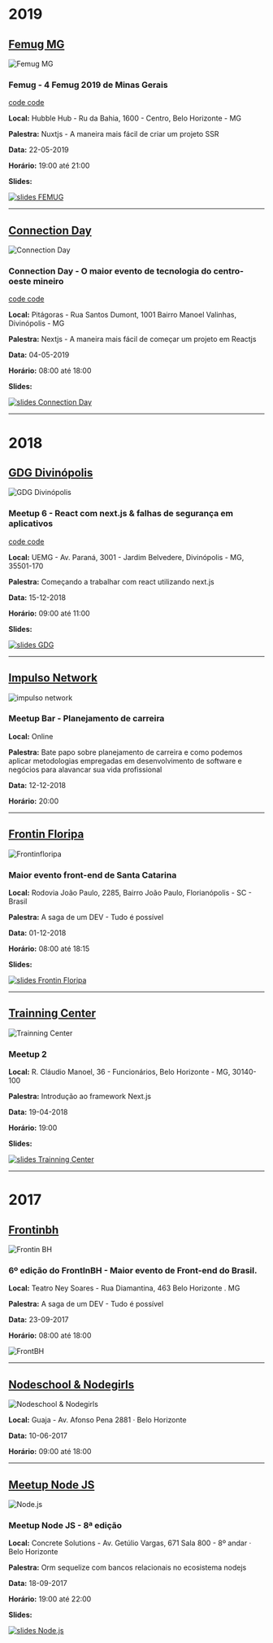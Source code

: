 # 2019

## [Femug MG](https://www.meetup.com/en-AU/FEMUG-MG/events/261430900/)
![Femug MG](assets/images/femug.jpeg)


### Femug - 4 Femug 2019 de Minas Gerais

[code code](https://github.com/wharley/femug)

__Local:__ Hubble Hub - Ru da Bahia, 1600 - Centro, Belo Horizonte - MG

__Palestra:__ Nuxtjs - A maneira mais fácil de criar um projeto SSR

__Data:__ 22-05-2019

__Horário:__ 19:00 até 21:00

__Slides:__

[![slides FEMUG](assets/images/femug-mg.jpg)](https://docs.google.com/presentation/d/1kf4LTDa_pTW1zPZJCtT5Rw7LVlh8IH6dh_dM3RUm0ak/edit?usp=sharing)

---

## [Connection Day](https://connectionday.tech/)
![Connection Day](assets/images/connection.jpg)


### Connection Day - O maior evento de tecnologia do centro-oeste mineiro

[code code](https://github.com/wharley/connection-day)

__Local:__ Pitágoras - Rua Santos Dumont, 1001 Bairro Manoel Valinhas, Divinópolis - MG

__Palestra:__ Nextjs - A maneira mais fácil de começar um projeto em Reactjs

__Data:__ 04-05-2019

__Horário:__ 08:00 até 18:00

__Slides:__

[![slides Connection Day](assets/images/connectionDay.jpg)](https://docs.google.com/presentation/d/1pZFZzIrCg1--J1dMB9UZPP5BmxXyimiXCPyEariNzi4/edit?usp=sharing)

---

# 2018

## [GDG Divinópolis](https://www.meetup.com/pt-BR/GDG-Divinopolis/)
![GDG Divinópolis](assets/images/meetup-GDGDiv.jpeg)


### Meetup 6 - React com next.js & falhas de segurança em aplicativos

[code code](https://github.com/wharley/meetup-GDG)

__Local:__ UEMG - Av. Paraná, 3001 - Jardim Belvedere, Divinópolis - MG, 35501-170

__Palestra:__ Começando a trabalhar com react utilizando next.js

__Data:__ 15-12-2018

__Horário:__ 09:00 até 11:00

__Slides:__

[![slides GDG](assets/images/slidesGDGDiv.png)](https://docs.google.com/presentation/d/e/2PACX-1vRwx5xnpDZO5HI1jWyQ3oag_5X5noEA7vfLgfzs7dXOjZ2zCntAVXyGs-c6Rh1g1y_6nFKRnJy8yotY/pub?start=false&loop=false&delayms=3000)

---

## [Impulso Network](https://impulso.network/)
![impulso network](assets/images/impulso.jpg)


### Meetup Bar - Planejamento de carreira

__Local:__ Online

__Palestra:__ Bate papo sobre planejamento de carreira e como podemos aplicar metodologias empregadas em desenvolvimento de software e negócios para alavancar sua vida profissional

__Data:__ 12-12-2018

__Horário:__ 20:00

---

## [Frontin Floripa](http://frontinfloripa.com.br/)
![Frontinfloripa](assets/images/frontinfloripa.jpg)

### Maior evento front-end de Santa Catarina

__Local:__ Rodovia João Paulo, 2285, Bairro João Paulo, Florianópolis - SC - Brasil

__Palestra:__ A saga de um DEV - Tudo é possível

__Data:__ 01-12-2018

__Horário:__ 08:00 até 18:15

__Slides:__

[![slides Frontin Floripa](assets/images/slidesFrontinFloripa.png)](https://docs.google.com/presentation/d/e/2PACX-1vSgUk8f0XRLYZIQUWEOHfHaGKRUVa3V-vehBratelsdnoU7C5Vh0XRV4WiaHEsxSJvRZWNjAiiAXPZR/pub?start=false&loop=false&delayms=3000)

---

## [Trainning Center](https://www.meetup.com/pt-BR/Training-Center-BH/)
![Trainning Center](assets/images/trainningcenter.jpeg)


### Meetup 2

__Local:__ R. Cláudio Manoel, 36 - Funcionários, Belo Horizonte - MG, 30140-100

__Palestra:__ Introdução ao framework Next.js

__Data:__ 19-04-2018

__Horário:__ 19:00

__Slides:__

[![slides Trainning Center](assets/images/slidesTrainningCenter.png)](https://docs.google.com/presentation/d/e/2PACX-1vSZJwDE65jGij4ajwLwBvnjy97wvV2GEGBs-4-cXF-l_I-Vc1pQ_x9CizN0s8kkuAZoWPc0yogjrUKc/pub?start=false&loop=false&delayms=3000)

---

# 2017

## [Frontinbh](https://frontinbh.com.br/)
![Frontin BH](assets/images/frontinbh.jpg)

### 6º edição do FrontInBH - Maior evento de Front-end do Brasil.

__Local:__ Teatro Ney Soares - Rua Diamantina, 463 Belo Horizonte . MG

__Palestra:__ A saga de um DEV - Tudo é possível

__Data:__ 23-09-2017

__Horário:__ 08:00 até 18:00

![Front<in>BH](assets/images/slidesfrontinbh.jpg)

---

## [Nodeschool & Nodegirls](https://www.meetup.com/pt-BR/NodeBR-Minas-Gerais/events/240393518/)
![Nodeschool & Nodegirls](assets/images/nodeschool.jpg)

__Local:__ Guaja - Av. Afonso Pena 2881 · Belo Horizonte

__Data:__ 10-06-2017

__Horário:__ 09:00 até 18:00

---

## [Meetup Node JS](https://www.meetup.com/pt-BR/NodeBR-Minas-Gerais/events/239121660/)
![Node.js](assets/images/nodejsormsequelize.jpg)

### Meetup Node JS - 8ª edição

__Local:__ Concrete Solutions - Av. Getúlio Vargas, 671 Sala 800 - 8º andar · Belo Horizonte

__Palestra:__ Orm sequelize com bancos relacionais no ecosistema nodejs

__Data:__ 18-09-2017

__Horário:__ 19:00 até 22:00

__Slides:__

[![slides Node.js](assets/images/sequelize.jpg)](https://www.slideshare.net/wharleyornelasdaroch/orm-sequelize-com-bancos-relacionais-no-ecosistema-nodejs)

